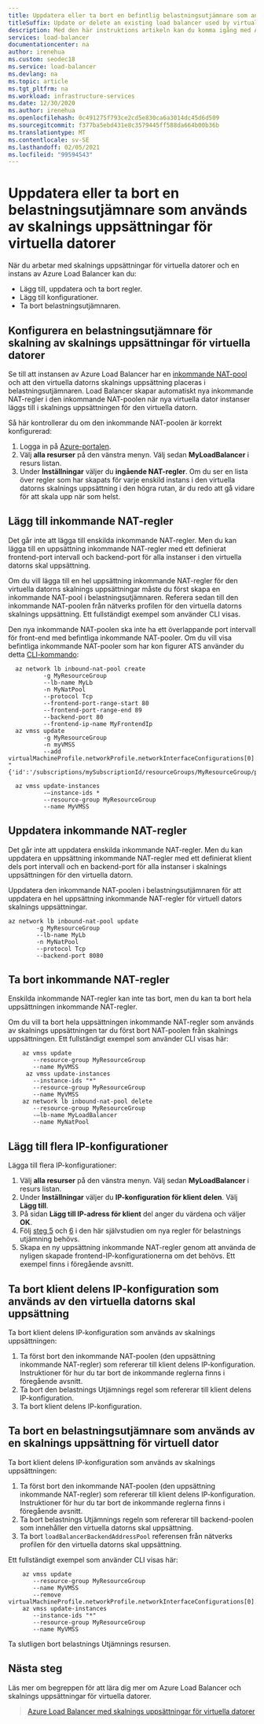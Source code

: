 ```yaml
---
title: Uppdatera eller ta bort en befintlig belastningsutjämnare som används av skalnings uppsättningar för virtuella datorer
titleSuffix: Update or delete an existing load balancer used by virtual machine scale sets
description: Med den här instruktions artikeln kan du komma igång med Azure Standard Load Balancer och skalnings uppsättningar för virtuella datorer.
services: load-balancer
documentationcenter: na
author: irenehua
ms.custom: seodec18
ms.service: load-balancer
ms.devlang: na
ms.topic: article
ms.tgt_pltfrm: na
ms.workload: infrastructure-services
ms.date: 12/30/2020
ms.author: irenehua
ms.openlocfilehash: 0c491275f793ce2cd5e830ca6a3014dc45d6d509
ms.sourcegitcommit: f377ba5ebd431e8c3579445ff588da664b00b36b
ms.translationtype: MT
ms.contentlocale: sv-SE
ms.lasthandoff: 02/05/2021
ms.locfileid: "99594543"
---
```

# <a name="update-or-delete-a-load-balancer-used-by-virtual-machine-scale-sets"></a>Uppdatera eller ta bort en belastningsutjämnare som används av skalnings uppsättningar för virtuella datorer

När du arbetar med skalnings uppsättningar för virtuella datorer och en instans av Azure Load Balancer kan du:

- Lägg till, uppdatera och ta bort regler.
- Lägg till konfigurationer.
- Ta bort belastningsutjämnaren.

## <a name="set-up-a-load-balancer-for-scaling-out-virtual-machine-scale-sets"></a>Konfigurera en belastningsutjämnare för skalning av skalnings uppsättningar för virtuella datorer

Se till att instansen av Azure Load Balancer har en [inkommande NAT-pool](/cli/azure/network/lb/inbound-nat-pool?view=azure-cli-latest) och att den virtuella datorns skalnings uppsättning placeras i belastningsutjämnaren. Load Balancer skapar automatiskt nya inkommande NAT-regler i den inkommande NAT-poolen när nya virtuella dator instanser läggs till i skalnings uppsättningen för den virtuella datorn.

Så här kontrollerar du om den inkommande NAT-poolen är korrekt konfigurerad:

1. Logga in på [Azure-portalen](https://portal.azure.com).
1. Välj **alla resurser** på den vänstra menyn. Välj sedan **MyLoadBalancer** i resurs listan.
1. Under **Inställningar** väljer du **ingående NAT-regler**. Om du ser en lista över regler som har skapats för varje enskild instans i den virtuella datorns skalnings uppsättning i den högra rutan, är du redo att gå vidare för att skala upp när som helst.

## <a name="add-inbound-nat-rules"></a>Lägg till inkommande NAT-regler

Det går inte att lägga till enskilda inkommande NAT-regler. Men du kan lägga till en uppsättning inkommande NAT-regler med ett definierat frontend-port intervall och backend-port för alla instanser i den virtuella datorns skal uppsättning.

Om du vill lägga till en hel uppsättning inkommande NAT-regler för den virtuella datorns skalnings uppsättningar måste du först skapa en inkommande NAT-pool i belastningsutjämnaren. Referera sedan till den inkommande NAT-poolen från nätverks profilen för den virtuella datorns skalnings uppsättning. Ett fullständigt exempel som använder CLI visas.

Den nya inkommande NAT-poolen ska inte ha ett överlappande port intervall för front-end med befintliga inkommande NAT-pooler. Om du vill visa befintliga inkommande NAT-pooler som har kon figurer ATS använder du detta [CLI-kommando](/cli/azure/network/lb/inbound-nat-pool?view=azure-cli-latest#az_network_lb_inbound_nat_pool_list):
  
```azurecli-interactive
  az network lb inbound-nat-pool create 
          -g MyResourceGroup 
          --lb-name MyLb
          -n MyNatPool 
          --protocol Tcp 
          --frontend-port-range-start 80 
          --frontend-port-range-end 89 
          --backend-port 80 
          --frontend-ip-name MyFrontendIp
  az vmss update 
          -g MyResourceGroup 
          -n myVMSS 
          --add virtualMachineProfile.networkProfile.networkInterfaceConfigurations[0].ipConfigurations[0].loadBalancerInboundNatPools "{'id':'/subscriptions/mySubscriptionId/resourceGroups/MyResourceGroup/providers/Microsoft.Network/loadBalancers/MyLb/inboundNatPools/MyNatPool'}"
            
  az vmss update-instances
          -–instance-ids *
          --resource-group MyResourceGroup
          --name MyVMSS
```
## <a name="update-inbound-nat-rules"></a>Uppdatera inkommande NAT-regler

Det går inte att uppdatera enskilda inkommande NAT-regler. Men du kan uppdatera en uppsättning inkommande NAT-regler med ett definierat klient dels port intervall och en backend-port för alla instanser i skalnings uppsättningen för den virtuella datorn.

Uppdatera den inkommande NAT-poolen i belastningsutjämnaren för att uppdatera en hel uppsättning inkommande NAT-regler för virtuell dators skalnings uppsättningar.
    
```azurecli-interactive
az network lb inbound-nat-pool update 
        -g MyResourceGroup 
        --lb-name MyLb 
        -n MyNatPool
        --protocol Tcp 
        --backend-port 8080
```

## <a name="delete-inbound-nat-rules"></a>Ta bort inkommande NAT-regler

Enskilda inkommande NAT-regler kan inte tas bort, men du kan ta bort hela uppsättningen inkommande NAT-regler.

Om du vill ta bort hela uppsättningen inkommande NAT-regler som används av skalnings uppsättningen tar du först bort NAT-poolen från skalnings uppsättningen. Ett fullständigt exempel som använder CLI visas här:
    
```azurecli-interactive
    az vmss update
       --resource-group MyResourceGroup
       --name MyVMSS
     az vmss update-instances 
       --instance-ids "*" 
       --resource-group MyResourceGroup
       --name MyVMSS
    az network lb inbound-nat-pool delete
       --resource-group MyResourceGroup
       -–lb-name MyLoadBalancer
       --name MyNatPool
```

## <a name="add-multiple-ip-configurations"></a>Lägg till flera IP-konfigurationer

Lägga till flera IP-konfigurationer:

1. Välj **alla resurser** på den vänstra menyn. Välj sedan **MyLoadBalancer** i resurs listan.
1. Under **Inställningar** väljer du **IP-konfiguration för klient delen**. Välj **Lägg till**.
1. På sidan **Lägg till IP-adress för klient** del anger du värdena och väljer **OK**.
1. Följ [steg 5](./load-balancer-multiple-ip.md#step-5-configure-the-health-probe) och [6](./load-balancer-multiple-ip.md#step-5-configure-the-health-probe) i den här självstudien om nya regler för belastnings utjämning behövs.
1. Skapa en ny uppsättning inkommande NAT-regler genom att använda de nyligen skapade frontend-IP-konfigurationerna om det behövs. Ett exempel finns i föregående avsnitt.

## <a name="delete-the-front-end-ip-configuration-used-by-the-virtual-machine-scale-set"></a>Ta bort klient delens IP-konfiguration som används av den virtuella datorns skal uppsättning

Ta bort klient delens IP-konfiguration som används av skalnings uppsättningen:

 1. Ta först bort den inkommande NAT-poolen (den uppsättning inkommande NAT-regler) som refererar till klient delens IP-konfiguration. Instruktioner för hur du tar bort de inkommande reglerna finns i föregående avsnitt.
 1. Ta bort den belastnings Utjämnings regel som refererar till klient delens IP-konfiguration.
 1. Ta bort klient delens IP-konfiguration.

## <a name="delete-a-load-balancer-used-by-a-virtual-machine-scale-set"></a>Ta bort en belastningsutjämnare som används av en skalnings uppsättning för virtuell dator

Ta bort klient delens IP-konfiguration som används av skalnings uppsättningen:

 1. Ta först bort den inkommande NAT-poolen (den uppsättning inkommande NAT-regler) som refererar till klient delens IP-konfiguration. Instruktioner för hur du tar bort de inkommande reglerna finns i föregående avsnitt.
 1. Ta bort belastnings Utjämnings regeln som refererar till backend-poolen som innehåller den virtuella datorns skal uppsättning.
 1. Ta bort `loadBalancerBackendAddressPool` referensen från nätverks profilen för den virtuella datorns skal uppsättning.
 
 Ett fullständigt exempel som använder CLI visas här:

```azurecli-interactive
    az vmss update
       --resource-group MyResourceGroup
       --name MyVMSS
       --remove virtualMachineProfile.networkProfile.networkInterfaceConfigurations[0].ipConfigurations[0].loadBalancerBackendAddressPools
    az vmss update-instances 
       --instance-ids "*" 
       --resource-group MyResourceGroup
       --name MyVMSS
```
Ta slutligen bort belastnings Utjämnings resursen.
 
## <a name="next-steps"></a>Nästa steg

Läs mer om begreppen för att lära dig mer om Azure Load Balancer och skalnings uppsättningar för virtuella datorer.

> [Azure Load Balancer med skalnings uppsättningar för virtuella datorer](load-balancer-standard-virtual-machine-scale-sets.md)